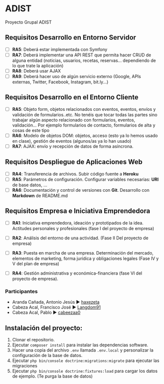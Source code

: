 # ADIST
Proyecto Grupal ADIST



## Requisitos Desarrollo en Entorno Servidor

- [ ] __RA5__:  Deberá estar implementada con Symfony
- [ ] __RA7__:  Deberá implementar una API REST que permita hacer CRUD de alguna entidad (noticias, usuarios, recetas, reservas... dependiendo de lo que trate la aplicación)
- [ ] __RA8__:  Deberá usar AJAX
- [ ] __RA9__:  Deberá hacer uso de algún servicio externo (Google, APIs externas, Twitter, Facebook, Instagram, bit.ly...)

## Requisitos Desarrollo en el Entorno Cliente

- [ ] __RA5__: Objeto form, objetos relacionados con eventos, eventos, envíos y validación de formularios..etc. No tenéis que tocar todas las partes sino trabajar algún aspecto relacionado con formularios, eventos, validación... Por ejemplo formularios de contacto, formularios de alta y cosas de este tipo 
- [ ] __RA6__: Modelo de objetos DOM: objetos, acceso (esto ya lo hemos usado en clase), gestión de eventos (algunos/as ya lo han usado)
- [ ] __RA7__: AJAX: envío y recepción de datos de forma asíncrona.

## Requisitos Despliegue de Aplicaciones Web

- [ ] __RA4__: Transferencia de archivos. Subir código fuente a __Heroku__
- [ ] __RA5__: Parámetros de configuración. Configurar variables necesarias: __URI__ de base datos, ...
- [ ] __RA6__: Documentación y control de versiones con __Git__. Desarrollo con __Markdown__ de README.md 

## Requisitos Empresa e Iniciativa Emprendedora

- [ ] __RA1__: Iniciativa emprendedora, ideación y  prototipados de la idea. Actitudes personales y profesionales (fase I del proyecto de empresa)
- [ ] __RA2__: Análisis del entorno de una actividad. (Fase II Del proyecto de empresa)
- [ ] __RA3__: Puesta en marcha de una empresa. Determinación del mercado, elementos de marketing, forma jurídica y obligaciones legales (Fase lV y V del plan de empresa) 
- [ ] __RA4__: Gestión administrativa y económica-financiera (fase VI del proyecto de empresa). 


### Participantes
- Aranda Cañada, Antonio Jesús ► [haxezeta](https://github.com/haxezeta)
- Cabeza Acal, Francisco José ► [Langdom91](https://github.com/Langdom91)
- Cabeza Acal, Pablo ► [cabeezaa0](https://github.com/cabeezaa0)

## Instalación del proyecto:

1. Clonar el repositorio.
2. Ejecutar ``composer install`` para instalar las dependencias software.
3. Hacer una copia del archivo ``.env`` llamada ``.env.local`` y personalizar la configuración de la base de datos.
4. Ejecutar ``php bin/console doctrine:migrations:migrate`` para ejecutar las migraciones
5. Ejecutar ``php bin/console doctrine:fixtures:load`` para cargar los datos de ejemplo. (Te purga la base de datos)